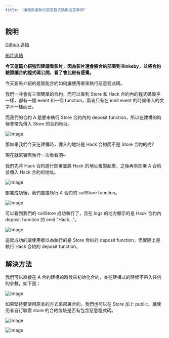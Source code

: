 ```yaml
---
title: "讓使用者執行惡意程式碼與注意事項"
---
```


## 說明

[Github 連結](https://github.com/WeiYun0912/SmartContracts/tree/main/Hack/Hide%20Code)

[影片連結](https://www.youtube.com/watch?v=pvj6a_LZ_xs)

**今天這篇介紹強烈建議看影片，因為影片還會將合約部署到 Rinkeby，並將合約驗證讓合約程式碼公開，看了會比較有感覺。**

今天要來介紹的是智能合約如何讓使用者來執行惡意程式碼。

我們一共會有三個簡單的合約，而可以看到 Store 和 Hack 合約內的程式碼幾乎一樣，都有一個 event 和一個 function，兩者只有在 emit event 的時候帶入的文字不一樣而已。

而我們的合約 A 是要來執行 Store 合約內的 deposit function，所以在建構的時候會帶先傳入 Store 的合約地址。

![Image](https://i.imgur.com/QXHKGJS.png)

那如果我們今天在建構時，傳入的地址是 Hack 合約而不是 Store 合約的呢?

現在就來實際執行一次看看吧~

我們先將 Hack 合約進行部署並將 Hack 的地址複製起來，之後再來部署 A 合約並傳入 Hack 合約的地址。

![Image](https://i.imgur.com/4g9Q64g.png)

部署成功後，我們直接執行 A 合約的 callStore function。

![Image](https://i.imgur.com/KrJU5Hq.png)

可以看到我們的 callStore 成功執行了，且在 logs 的地方顯示的是 Hack 合約內 deposit function 的 emit "Hack..."。

![Image](https://i.imgur.com/hZgWXNC.png)

這就成功的讓使用者以為執行的是 Store 合約的 deposit function，但實際上是執行 Hack 合約的 deposit function。

## 解決方法

我們可以直接在 A 合約建構的時候來初始化合約，並在建構式的時候不帶入任何的參數，如下圖：

![Image](https://i.imgur.com/ND5FzN1.png)

如果堅持要使用原本的方式來部署合約，我們也可以在 Store 加上 public，讓使用者自行驗證 store 的合約位址是否有包含惡意程式碼。

![Image](https://i.imgur.com/kakBdzD.png)

![Image](https://i.imgur.com/awZ4Sti.png)
